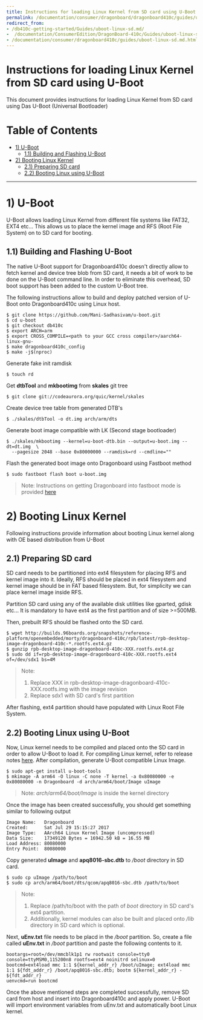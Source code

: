 ```yaml
---
title: Instructions for loading Linux Kernel from SD card using U-Boot
permalink: /documentation/consumer/dragonboard/dragonboard410c/guides/uboot-linux-sd.md.html
redirect_from:
- /db410c-getting-started/Guides/uboot-linux-sd.md/
-  /documentation/ConsumerEdition/DragonBoard-410c/Guides/uboot-linux-sd.md.html
- /documentation/consumer/dragonboard410c/guides/uboot-linux-sd.md.html
---
```


# Instructions for loading Linux Kernel from SD card using U-Boot

This document provides instructions for loading Linux Kernel from SD card using Das U-Boot (Universal Bootloader)

# Table of Contents

- [1) U-Boot](#1-uboot)
    - [1.1) Building and Flashing U-Boot](#11-building-and-flashing-uboot)
- [2) Booting Linux Kernel](#2-booting-linux-kernel)
    - [2.1) Preparing SD card](#21-preparing-sd-card)
    - [2.2) Booting Linux using U-Boot](#23-booting-linux-using-uboot)

 ***

# 1) U-Boot

U-Boot allows loading Linux Kernel from different file systems like FAT32, EXT4 etc... This allows us to place
the kernel image and RFS (Root File System) on to SD card for booting.

## 1.1) Building and Flashing U-Boot

The native U-Boot support for Dragonboard410c doesn't directly allow to fetch kernel and device tree blob from
SD card, it needs a bit of work to be done on the U-Boot command line. In order to eliminate this overhead, SD
boot support has been added to the custom U-Boot tree.

The following instructions allow to build and deploy patched version of U-Boot onto Dragonboard410c using Linux host.

```shell
$ git clone https://github.com/Mani-Sadhasivam/u-boot.git
$ cd u-boot
$ git checkout db410c
$ export ARCH=arm
$ export CROSS_COMPILE=<path to your GCC cross compiler>/aarch64-linux-gnu-
$ make dragonboard410c_config
$ make -j$(nproc)
```
Generate fake init ramdisk

```shell
$ touch rd
```
Get **dtbTool** and **mkbootimg** from **skales** git tree

```shell
$ git clone git://codeaurora.org/quic/kernel/skales
```
Create device tree table from generated DTB's

```shell
$ ./skales/dtbTool -o dt.img arch/arm/dts
```
Generate boot image compatible with LK (Second stage bootloader)

```shell
$ ./skales/mkbootimg --kernel=u-boot-dtb.bin --output=u-boot.img --dt=dt.img  \
  --pagesize 2048 --base 0x80000000 --ramdisk=rd --cmdline=""
```
Flash the generated boot image onto Dragonboard using Fastboot method

```shell
$ sudo fastboot flash boot u-boot.img
```
> Note: Instructions on getting Dragonboard into fastboot mode is provided
[here](https://github.com/96boards/documentation/blob/master/consumer/dragonboard/dragonboard410c/installation/linux-fastboot.md#step-3-boot-dragonboard-410c-into-fastboot-mode)

# 2) Booting Linux Kernel

Following instructions provide information about booting Linux kernel along with OE based distribution from U-Boot

## 2.1) Preparing SD card

SD card needs to be partitioned into ext4 filesystem for placing RFS and kernel image into it. Ideally, RFS should be
placed in ext4 filesystem and kernel image should be in FAT based filesystem. But, for simplicity we can place kernel
image inside RFS.

Partition SD card using any of the available disk utilities like gparted, gdisk etc... It is mandatory to have ext4 as the
first partition and of size >=500MB.

Then, prebuilt RFS should be flashed onto the SD card.

```shell
$ wget http://builds.96boards.org/snapshots/reference-platform/openembedded/morty/dragonboard-410c/rpb/latest/rpb-desktop-image-dragonboard-410c-*.rootfs.ext4.gz
$ gunzip rpb-desktop-image-dragonboard-410c-XXX.rootfs.ext4.gz
$ sudo dd if=rpb-desktop-image-dragonboard-410c-XXX.rootfs.ext4 of=/dev/sdx1 bs=4M
```
> Note:
> 1. Replace XXX in rpb-desktop-image-dragonboard-410c-XXX.rootfs.img with the image revision
> 2. Replace sdx1 with SD card's first partition

After flashing, ext4 partition should have populated with Linux Root File System.

## 2.2) Booting Linux using U-Boot

Now, Linux kernel needs to be compiled and placed onto the SD card in order to allow U-Boot to load it. For
compiling Linux kernel, refer to release notes [here](http://releases.linaro.org/96boards/dragonboard410c/linaro/debian/latest/).
After compilation, generate U-Boot compatible Linux Image.

```shell
$ sudo apt-get install u-boot-tools
$ mkimage -A arm64 -O linux -C none -T kernel -a 0x80080000 -e 0x80080000 -n Dragonboard -d arch/arm64/boot/Image uImage
```
> Note: *arch/arm64/boot/Image* is inside the kernel directory

Once the image has been created successfully, you should get something similar to following output

```
Image Name:   Dragonboard
Created:      Sat Jul 29 15:15:27 2017
Image Type:   AArch64 Linux Kernel Image (uncompressed)
Data Size:    17349120 Bytes = 16942.50 kB = 16.55 MB
Load Address: 80080000
Entry Point:  80080000
```
Copy generated **uImage** and **apq8016-sbc.dtb** to */boot* directory in SD card.

```shell
$ sudo cp uImage /path/to/boot
$ sudo cp arch/arm64/boot/dts/qcom/apq8016-sbc.dtb /path/to/boot
```
> Note:
> 1. Replace /path/to/boot with the path of *boot* directory in SD card's ext4 partition.
> 2. Additionally, kernel modules can also be built and placed onto */lib* directory in SD card which is optional.

Next, **uEnv.txt** file needs to be placd in the */boot* partition. So, create a file called **uEnv.txt** in */boot*
partition and paste the following contents to it.

```
bootargs=root=/dev/mmcblk1p1 rw rootwait console=tty0 console=ttyMSM0,115200n8 rootfs=ext4 noinitrd selinux=0
bootcmd=ext4load mmc 1:1 ${kernel_addr_r} /boot/uImage; ext4load mmc 1:1 ${fdt_addr_r} /boot/apq8016-sbc.dtb; bootm ${kernel_addr_r} - ${fdt_addr_r}
uenvcmd=run bootcmd
```
Once the above mentioned steps are completed successfully, remove SD card from host and insert into Dragonboard410c and apply
power. U-Boot will import environment variables from uEnv.txt and automatically boot Linux kernel.
